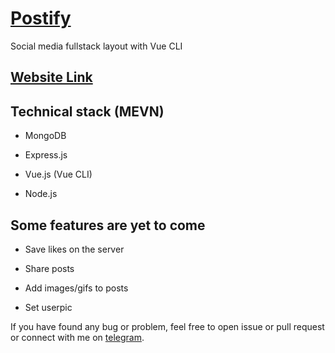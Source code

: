 # [Postify](https://postify2077.netlify.app/)

Social media fullstack layout with Vue CLI

## [Website Link](https://postify2077.netlify.app/)

## Technical stack (MEVN)

* MongoDB

* Express.js

* Vue.js (Vue CLI)

* Node.js

## Some features are yet to come

* Save likes on the server

* Share posts

* Add images/gifs to posts

* Set userpic

If you have found any bug or problem, feel free to open issue or pull request or connect with me on [telegram](https://t.me/Vasily_Esipenko).

